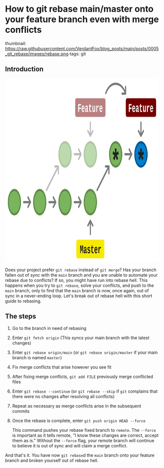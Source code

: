 # How to git rebase main/master onto your feature branch even with merge conflicts

thumbnail: <https://raw.githubusercontent.com/VerdantFox/blog_posts/main/posts/0005_git_rebase/images/rebase.png>
tags: git

## Introduction

<picture><source srcset="https://raw.githubusercontent.com/VerdantFox/blog_posts/main/posts/0005_git_rebase/images/rebase.png" type="image/webp"><img src="https://raw.githubusercontent.com/VerdantFox/blog_posts/main/posts/0005_git_rebase/images/rebase.png" alt="Git rebase" title="Git rebase" width="592" height="600"></picture>

Does your project prefer `git rebase` instead of `git merge`? Has your branch
fallen out of sync with the `main` branch and you are unable to automate
your rebase due to conflicts? If so, you might have run into rebase hell.
This happens when you try to `git rebase`, solve your conflicts, and push to the
`main` branch, only to find that the `main` branch is now, once again, out of
sync in a never-ending loop. Let's break out of rebase hell with
this short guide to rebasing.

## The steps

1. Go to the branch in need of rebasing
2. Enter `git fetch origin` (This syncs your main branch with the latest changes)
3. Enter `git rebase origin/main` (or `git rebase origin/master` if your main branch is named `master`)
4. Fix merge conflicts that arise however you see fit
5. After fixing merge conflicts, `git add FILE` previously merge conflicted files
6. Enter `git rebase --continue` (or `git rebase --skip` if `git` complains that there were no changes after resolving all conflicts)
7. Repeat as necessary as merge conflicts arise in the subsequent commits
8. Once the rebase is complete, enter `git push origin HEAD --force`

    This command pushes your rebase fixed branch to `remote`. The `--force` is important
    as it tells remote, "I know these changes are correct, accept them as is."
    Without the `--force` flag, your remote branch will continue to believe
    it is out of sync and will claim a merge conflict.

And that's it. You have now `git rebase`d the `main` branch onto your
feature branch and broken yourself out of rebase hell.
